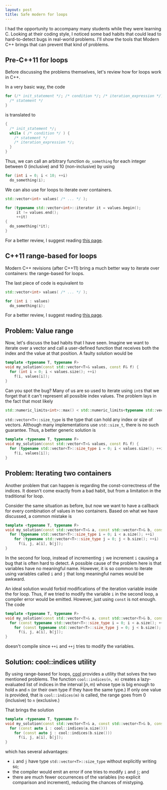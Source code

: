 ```yaml
---
layout: post
title: Safe modern for loops
---
```


I had the opportunity to accompany many students while they were learning C.
Looking at their coding style, I noticed some bad habits that could lead to
hard-to-detect bugs in real-world problems. I'll show the tools that Modern C++
brings that can prevent that kind of problems.

## Pre-C++11 for loops

Before discussing the problems themselves, let's review how for loops work in C++.

In a very basic way, the code
```cpp
for (/* init_statement */; /* condition */; /* iteration_expression */) {
  /* statement */
}
```
is translated to
```cpp
{
  /* init_statement */;
  while ( /* condition */ ) {
    /* statement */
    /* iteration_expression */;
  }
}
```

Thus, we can call an arbitrary function `do_something` for each integer between
0 (inclusive) and 10 (non-inclusive) by using
```cpp
for (int i = 0; i < 10; ++i)
  do_something(i);
```

We can also use for loops to iterate over containers.

```cpp
std::vector<int> values( /* ... */ );

for (typename std::vector<int>::iterator it = values.begin();
     it != values.end();
     ++it)
{
  do_something(*it);
}
```

For a better review, I suggest reading [this page](http://en.cppreference.com/w/cpp/language/for).

## C++11 range-based for loops

Modern C++ revisions (after C++11) bring a much better way to iterate over
containers: the range-based for loops.

The last piece of code is equivalent to
```cpp
std::vector<int> values( /* ... */ );

for (int i : values)
  do_something(i);
```

For a better review, I suggest reading [this page](http://en.cppreference.com/w/cpp/language/range-for).

## Problem: Value range

Now, let's discuss the bad habits that I have seen. Imagine we want to iterate
over a vector and call a user-defined function that receives both the index
and the value at that position.  A faulty solution would be
```cpp
template <typename T, typename F>
void my_solution(const std::vector<T>& values, const F& f) {
  for (int i = 0; i < values.size(); ++i)
    f(i, values[i]);
}
```

Can you spot the bug? Many of us are so used to iterate using `int`s that we
forget that it can't represent all possible index values.
The problem lays in the fact that most likely
```cpp
std::numeric_limits<int>::max() < std::numeric_limits<typename std::vector<T>::size_type>::max()
```

`std::vector<T>::size_type` is the type that can hold any index or size of vectors.
Although many implementations use `std::size_t`, there is no such guarantee.
Thus, a better generic solution is
```cpp
template <typename T, typename F>
void my_solution(const std::vector<T>& values, const F& f) {
  for (typename std::vector<T>::size_type i = 0; i < values.size(); ++i)
    f(i, values[i]);
}
```

## Problem: Iterating two containers

Another problem that can happen is regarding the const-correctness of the indices.
It doesn't come exactly from a bad habit, but from a limitation in the traditional
for loop.

Consider the same situation as before, but now we want to have a callback for
every combination of values in two containers.  Based on what we have discussed,
a common mistake is
```cpp
template <typename T, typename F>
void my_solution(const std::vector<T>& a, const std::vector<T>& b, const F& f) {
  for (typename std::vector<T>::size_type i = 0; i < a.size(); ++i)
    for (typename std::vector<T>::size_type j = 0; j < b.size(); ++i)
      f(i, j, a[i], b[j]);
}
```

In the second for loop, instead of incrementing `j` we increment `i` causing
a bug that is often hard to detect. A possible cause of the problem here is that
variables have no meaningful name.  However, it is so common to iterate using
variables called `i` and `j` that long meaningful names would be awkward.

An ideal solution would forbid modifications of the iteration variable inside the
for loop.  Thus, if we tried to modify the variable `i` in the second loop, a compiler
error would be emitted. However, just using `const` is not enough.  The code
```cpp
template <typename T, typename F>
void my_solution(const std::vector<T>& a, const std::vector<T>& b, const F& f) {
  for (const typename std::vector<T>::size_type i = 0; i < a.size(); ++i)
    for (const typename std::vector<T>::size_type j = 0; j < b.size(); ++j)
      f(i, j, a[i], b[j]);
}
```
doesn't compile since `++i` and `++j` tries to modify the variables.

## Solution: cool::indices utility

By using range-based for loops, [cool](https://github.com/verri/cool) provides a
utility that solves the two mentioned problems.  The function `cool::indices(n, m)`
creates a lazy-evaluated list of indices in the interval $[n, m)$ whose type is
big enough to hold `m` and `n` (or their own type if they have the same type.)
If only one value is provided, that is `cool::indices(m)` is called, the
range goes from 0 (inclusive) to `n` (exclusive.)

That brings the solution
```cpp
template <typename T, typename F>
void my_solution(const std::vector<T>& a, const std::vector<T>& b, const F& f) {
  for (const auto i : cool::indices(a.size()))
    for (const auto j : cool::indices(b.size()))
      f(i, j, a[i], b[j]);
}
```
which has several advantages:

- `i` and `j` have type `std::vector<T>::size_type` without explicitly writing so;
- the compiler would emit an error if one tries to modify `i` and `j`; and
- there are much fewer occurrences of the variables (no explicit comparison and
  increment), reducing the chances of mistyping.
